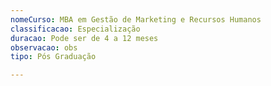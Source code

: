 ```yaml
---
nomeCurso: MBA em Gestão de Marketing e Recursos Humanos
classificacao: Especialização
duracao: Pode ser de 4 a 12 meses
observacao: obs
tipo: Pós Graduação

---
```



